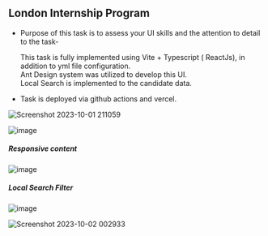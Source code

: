 ## London Internship Program

*   Purpose of this task is to assess your UI skills and the attention to detail to the task-  
      
    This task is fully implemented using Vite + Typescript ( ReactJs), in addition to yml file configuration.  
    Ant Design system was utilized to develop this UI.  
    Local Search is implemented to the candidate data.
*   Task is deployed via github actions and vercel.



![Screenshot 2023-10-01 211059](https://github.com/Chady00/London-Internship-Program/assets/84717550/a6a644c1-cf95-4481-820c-967b6ef2806a)

![image](https://github.com/Chady00/London-Internship-Program/assets/84717550/348523a8-7eec-4329-b1f2-a9aa6292c2dd)

##### Responsive content
![image](https://github.com/Chady00/London-Internship-Program/assets/84717550/16347ba9-5c07-45f7-925e-dacca5b33668)

##### Local Search Filter
![image](https://github.com/Chady00/London-Internship-Program/assets/84717550/b1b26e9e-efb4-482a-958c-7e0b4c03d0d3)

![Screenshot 2023-10-02 002933](https://github.com/Chady00/London-Internship-Program/assets/84717550/525a3458-6aa3-4164-990b-4eecc1a30cca)

